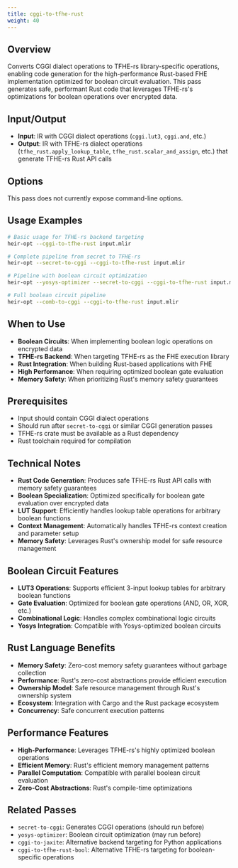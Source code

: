 ```yaml
---
title: cggi-to-tfhe-rust
weight: 40
---
```


## Overview

Converts CGGI dialect operations to TFHE-rs library-specific operations,
enabling code generation for the high-performance Rust-based FHE implementation
optimized for boolean circuit evaluation. This pass generates safe, performant
Rust code that leverages TFHE-rs's optimizations for boolean operations over
encrypted data.

## Input/Output

- **Input**: IR with CGGI dialect operations (`cggi.lut3`, `cggi.and`, etc.)
- **Output**: IR with TFHE-rs dialect operations
  (`tfhe_rust.apply_lookup_table`, `tfhe_rust.scalar_and_assign`, etc.) that
  generate TFHE-rs Rust API calls

## Options

This pass does not currently expose command-line options.

## Usage Examples

```bash
# Basic usage for TFHE-rs backend targeting
heir-opt --cggi-to-tfhe-rust input.mlir

# Complete pipeline from secret to TFHE-rs
heir-opt --secret-to-cggi --cggi-to-tfhe-rust input.mlir

# Pipeline with boolean circuit optimization
heir-opt --yosys-optimizer --secret-to-cggi --cggi-to-tfhe-rust input.mlir

# Full boolean circuit pipeline
heir-opt --comb-to-cggi --cggi-to-tfhe-rust input.mlir
```

## When to Use

- **Boolean Circuits**: When implementing boolean logic operations on encrypted
  data
- **TFHE-rs Backend**: When targeting TFHE-rs as the FHE execution library
- **Rust Integration**: When building Rust-based applications with FHE
- **High Performance**: When requiring optimized boolean gate evaluation
- **Memory Safety**: When prioritizing Rust's memory safety guarantees

## Prerequisites

- Input should contain CGGI dialect operations
- Should run after `secret-to-cggi` or similar CGGI generation passes
- TFHE-rs crate must be available as a Rust dependency
- Rust toolchain required for compilation

## Technical Notes

- **Rust Code Generation**: Produces safe TFHE-rs Rust API calls with memory
  safety guarantees
- **Boolean Specialization**: Optimized specifically for boolean gate evaluation
  over encrypted data
- **LUT Support**: Efficiently handles lookup table operations for arbitrary
  boolean functions
- **Context Management**: Automatically handles TFHE-rs context creation and
  parameter setup
- **Memory Safety**: Leverages Rust's ownership model for safe resource
  management

## Boolean Circuit Features

- **LUT3 Operations**: Supports efficient 3-input lookup tables for arbitrary
  boolean functions
- **Gate Evaluation**: Optimized for boolean gate operations (AND, OR, XOR,
  etc.)
- **Combinational Logic**: Handles complex combinational logic circuits
- **Yosys Integration**: Compatible with Yosys-optimized boolean circuits

## Rust Language Benefits

- **Memory Safety**: Zero-cost memory safety guarantees without garbage
  collection
- **Performance**: Rust's zero-cost abstractions provide efficient execution
- **Ownership Model**: Safe resource management through Rust's ownership system
- **Ecosystem**: Integration with Cargo and the Rust package ecosystem
- **Concurrency**: Safe concurrent execution patterns

## Performance Features

- **High-Performance**: Leverages TFHE-rs's highly optimized boolean operations
- **Efficient Memory**: Rust's efficient memory management patterns
- **Parallel Computation**: Compatible with parallel boolean circuit evaluation
- **Zero-Cost Abstractions**: Rust's compile-time optimizations

## Related Passes

- `secret-to-cggi`: Generates CGGI operations (should run before)
- `yosys-optimizer`: Boolean circuit optimization (may run before)
- `cggi-to-jaxite`: Alternative backend targeting for Python applications
- `cggi-to-tfhe-rust-bool`: Alternative TFHE-rs targeting for boolean-specific
  operations
